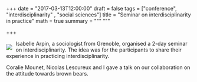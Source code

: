 +++
date = "2017-03-13T12:00:00"
draft = false
tags = ["conference", "interdisciplinarity" , "social sciences"]
title = "Seminar on interdisciplinarity in practice"
math = true
summary = """
"""

+++
 
<img style="float:left;margin-right:10px;margin-top:10px;" src="/img/intd.jpg">
Isabelle Arpin, a sociologist from Grenoble, organised a 2-day seminar on 
interdisciplinarity. The idea was for the participants to share their 
experience in practicing interdisciplinarity. 

<!--more-->

Coralie Mounet, Nicolas Lescureux and I gave a talk on our collaboration
on the attitude towards brown bears. 
